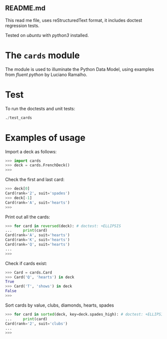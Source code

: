 ## README.md

This read me file, uses reStructuredText format,
it includes doctest regression tests.

Tested on *ubuntu* with *python3* installed.

# The ``cards`` module

The module is used to illuminate the Python Data Model,
using examples from *fluent python* by Luciano Ramalho.


# Test
To run the doctests and unit tests: 
```Python
./test_cards
```

# Examples of usage
Import a deck as follows:
```Python
>>> import cards
>>> deck = cards.FrenchDeck()
>>>
```

Check the first and last card:
```Python
>>> deck[0]
Card(rank='2', suit='spades')
>>> deck[-1]
Card(rank='A', suit='hearts')
>>>
```

Print out all the cards:
```Python
>>> for card in reversed(deck): # doctest: +ELLIPSIS
...     print(card)  
Card(rank='A', suit='hearts')
Card(rank='K', suit='hearts')
Card(rank='Q', suit='hearts')
...
>>>
```

Check if cards exist:
```Python
>>> Card = cards.Card
>>> Card('Q', 'hearts') in deck
True
>>> Card('T', 'shows') in deck
False
>>> 
```

Sort cards by value, clubs, diamonds, hearts, spades
```Python
>>> for card in sorted(deck, key=deck.spades_high): # doctest: +ELLIPSIS
...     print(card)
Card(rank='2', suit='clubs')
...
>>>
```

